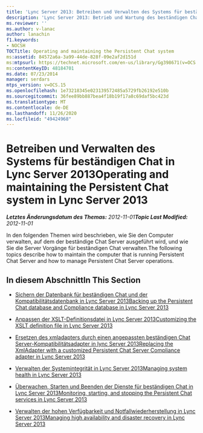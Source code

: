 ```yaml
---
title: 'Lync Server 2013: Betreiben und Verwalten des Systems für beständigen Chat'
description: 'Lync Server 2013: Betrieb und Wartung des beständigen Chat Systems'
ms.reviewer: ''
ms.author: v-lanac
author: lanachin
f1.keywords:
- NOCSH
TOCTitle: Operating and maintaining the Persistent Chat system
ms:assetid: 84572a6a-3a99-44de-828f-09e2af2d151d
ms:mtpsurl: https://technet.microsoft.com/en-us/library/Gg398671(v=OCS.15)
ms:contentKeyID: 48184701
ms.date: 07/23/2014
manager: serdars
mtps_version: v=OCS.15
ms.openlocfilehash: 1e73218345e023139572485a5729fb26192e510b
ms.sourcegitcommit: 36fee89bb887bea4f18b19f17a8c69daf5bc423d
ms.translationtype: MT
ms.contentlocale: de-DE
ms.lasthandoff: 11/26/2020
ms.locfileid: "49424968"
---
```

# <a name="operating-and-maintaining-the-persistent-chat-system-in-lync-server-2013"></a><span data-ttu-id="d4b10-103">Betreiben und Verwalten des Systems für beständigen Chat in Lync Server 2013</span><span class="sxs-lookup"><span data-stu-id="d4b10-103">Operating and maintaining the Persistent Chat system in Lync Server 2013</span></span>

<div data-xmlns="http://www.w3.org/1999/xhtml">

<div class="topic" data-xmlns="http://www.w3.org/1999/xhtml" data-msxsl="urn:schemas-microsoft-com:xslt" data-cs="https://msdn.microsoft.com/">

<div data-asp="https://msdn2.microsoft.com/asp">



</div>

<div id="mainSection">

<div id="mainBody"><span data-ttu-id="d4b10-104">

<span> </span></span><span class="sxs-lookup"><span data-stu-id="d4b10-104">

<span> </span></span></span>

<span data-ttu-id="d4b10-105">_**Letztes Änderungsdatum des Themas:** 2012-11-01_</span><span class="sxs-lookup"><span data-stu-id="d4b10-105">_**Topic Last Modified:** 2012-11-01_</span></span>

<span data-ttu-id="d4b10-106">In den folgenden Themen wird beschrieben, wie Sie den Computer verwalten, auf dem der beständige Chat Server ausgeführt wird, und wie Sie die Server Vorgänge für beständigen Chat verwalten.</span><span class="sxs-lookup"><span data-stu-id="d4b10-106">The following topics describe how to maintain the computer that is running Persistent Chat Server and how to manage Persistent Chat Server operations.</span></span>

<div>

## <a name="in-this-section"></a><span data-ttu-id="d4b10-107">In diesem Abschnitt</span><span class="sxs-lookup"><span data-stu-id="d4b10-107">In This Section</span></span>

  - [<span data-ttu-id="d4b10-108">Sichern der Datenbank für beständigen Chat und der Kompatibilitätsdatenbank in Lync Server 2013</span><span class="sxs-lookup"><span data-stu-id="d4b10-108">Backing up the Persistent Chat database and Compliance database in Lync Server 2013</span></span>](lync-server-2013-backing-up-the-persistent-chat-database-and-compliance-database.md)

  - [<span data-ttu-id="d4b10-109">Anpassen der XSLT-Definitionsdatei in Lync Server 2013</span><span class="sxs-lookup"><span data-stu-id="d4b10-109">Customizing the XSLT definition file in Lync Server 2013</span></span>](lync-server-2013-customizing-the-xslt-definition-file.md)

  - [<span data-ttu-id="d4b10-110">Ersetzen des xmladapters durch einen angepassten beständigen Chat Server-Kompatibilitätsadapter in lync Server 2013</span><span class="sxs-lookup"><span data-stu-id="d4b10-110">Replacing the XmlAdapter with a customized Persistent Chat Server Compliance adapter in Lync Server 2013</span></span>](lync-server-2013-replacing-the-xmladapter-with-a-customized-persistent-chat-server-compliance-adapter.md)

  - [<span data-ttu-id="d4b10-111">Verwalten der Systemintegrität in Lync Server 2013</span><span class="sxs-lookup"><span data-stu-id="d4b10-111">Managing system health in Lync Server 2013</span></span>](lync-server-2013-managing-system-health.md)

  - [<span data-ttu-id="d4b10-112">Überwachen, Starten und Beenden der Dienste für beständigen Chat in Lync Server 2013</span><span class="sxs-lookup"><span data-stu-id="d4b10-112">Monitoring, starting, and stopping the Persistent Chat services in Lync Server 2013</span></span>](lync-server-2013-monitoring-starting-and-stopping-the-persistent-chat-services.md)

  - [<span data-ttu-id="d4b10-113">Verwalten der hohen Verfügbarkeit und Notfallwiederherstellung in Lync Server 2013</span><span class="sxs-lookup"><span data-stu-id="d4b10-113">Managing high availability and disaster recovery in Lync Server 2013</span></span>](lync-server-2013-managing-high-availability-and-disaster-recovery.md)

<span data-ttu-id="d4b10-114"></div>

</div>

<span> </span>

</div>

</div>

</span><span class="sxs-lookup"><span data-stu-id="d4b10-114"></div>

</div>

<span> </span>

</div>

</div>

</span></span></div>

